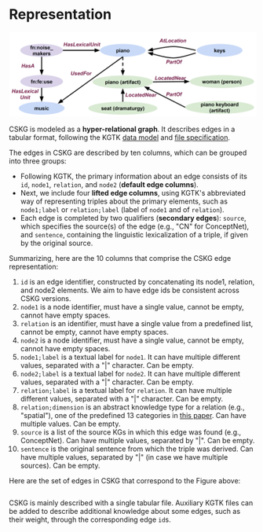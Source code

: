 # Representation

![Diagram](images/snippet.png)

CSKG is modeled as a **hyper-relational graph**. It describes edges in a tabular format, following the KGTK [data model](https://kgtk.readthedocs.io/en/latest/data_model/) and [file specification](https://kgtk.readthedocs.io/en/latest/specification/).

The edges in CSKG are described by ten columns, which can be grouped into three groups:
* Following KGTK, the primary information about an edge consists of its `id`, `node1`, `relation`, and `node2` (**default edge columns**). 
* Next, we include four **lifted edge columns**, using KGTK's abbreviated way of representing triples about the primary elements, such as `node1;label` or `relation;label` (label of `node1` and of `relation`). 
* Each edge is completed by two qualifiers (**secondary edges**): `source`, which specifies the source(s) of the edge (e.g., "CN" for ConceptNet), and `sentence`, containing the linguistic lexicalization of a triple, if given by the original source. 

Summarizing, here are the 10 columns that comprise the CSKG edge representation: 

1. `id` is an edge identifier, constructed by concatenating its node1, relation, and node2 elements. We aim to have edge ids be consistent across CSKG versions.
2. `node1` is a node identifier, must have a single value, cannot be empty, cannot have empty spaces. 
3. `relation` is an identifier, must have a single value from a predefined list, cannot be empty, cannot have empty spaces.
4. `node2` is a node identifier, must have a single value, cannot be empty, cannot have empty spaces. 
5. `node1;label` is a textual label for `node1`. It can have multiple different values, separated with a "|" character. Can be empty.
6. `node2;label` is a textual label for `node2`. It can have multiple different values, separated with a "|" character. Can be empty.
7. `relation;label` is a textual label for `relation`. It can have multiple different values, separated with a "|" character. Can be empty.
8. `relation;dimension` is an abstract knowledge type for a relation (e.g., "spatial"), one of the predefined 13 categories in [this paper](https://arxiv.org/abs/2101.04640). Can have multiple values. Can be empty.
9. `source` is a list of the source KGs in which this edge was found (e.g., ConceptNet). Can have multiple values, separated by "|". Can be empty.
10. `sentence` is the original sentence from which the triple was derived. Can have multiple values, separated by "|" (in case we have multiple sources). Can be empty.

Here are the set of edges in CSKG that correspond to the Figure above:
```

```


CSKG is mainly described with a single tabular file. Auxiliary KGTK files can be added to describe additional knowledge about some edges, such as their weight, through the corresponding edge `id`s. 
